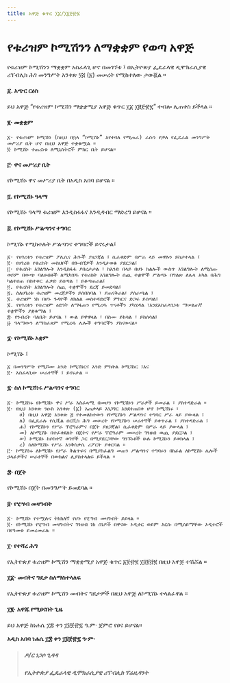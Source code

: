 ```yaml
---
title: አዋጅ ቁጥር ፲፩/፲፱፻፹፯
---
```


# የቱሪዝም ኮሚሽንን ለማቋቋም የወጣ አዋጅ

የቱሪዝም ኮሚሽንን ማቋቋም አስፈላጊ ሆኖ በመገኘቱ ፤
በኢትዮጵያ ፌዴራላዊ ዲሞክራሲያዊ ሪፐብሊክ ሕገ መንግሥት አንቀጽ ፶፭ (፩) መሠረት የሚከተለው ታውጇል ።

#### ፩. አጭር ርዕስ

ይህ አዋጅ “የቱሪዝም ኮሚሽን ማቋቋሚያ አዋጅ ቁጥር ፲፩ ፲፱፻፹፯” ተብሎ ሊጠቀስ ይችላል ።

#### ፪‧ መቋቋም

    ፩· የቱሪዝም ኮሚሽን (ከዚህ በኋላ “ኮሚሽኑ” እየተባለ የሚጠራ) ራሱን የቻለ የፌዴራል መንግሥት መሥሪያ ቤት ሆኖ በዚህ አዋጅ ተቋቁሟል ።
    ፪‧ ኮሚሽኑ ተጠሪነቱ ለሚኒስትሮች ምክር ቤት ይሆናል።

#### ፫· ዋና መሥሪያ ቤት

የኮሚሽኑ ዋና መሥሪያ ቤት በአዲስ አበባ ይሆናል ።

#### ፬. የኮሚሽኑ ዓላማ

የኮሚሽኑ ዓላማ ቱሪዝም እንዲስፋፋና እንዲዳብር ማድረግ ይሆናል ።

#### ፭. የኮሚሽኑ ሥልጣንና ተግባር

ኮሚሽኑ የሚከተሉት ሥልጣንና ተግባሮች ይኖሩታል፤

    ፩· የሀገሪቱን የቱሪዝም ፖሊሲና ሕጐች ያዘጋጃል ፤ ሲፈቀድም በሥራ ላይ መዋሉን ይከታተላል ፤
    ፪· የሀገሪቱ የቱሪስት መስህቦች በጐብኚዎች እንዲታወቁ ያደርጋል፤
    ፫· የቱሪስት አገልግሎት እንዲስፋፋ ያበረታታል ፣ ከአንድ በላይ በሆኑ ክልሎች ውስጥ አገልግሎት ለሚሰጡ ወይም በውጭ ባለሀብቶች ለሚካሄዱ የቱሪስት አገልግሎት ሰጪ ተቋሞች ሥልጣኑ በግልጽ ለሌላ አካል በሕግ ካልተሰጠ በስተቀር ፈቃድ ይሰጣል ፣ ይቆጣጠራል፤
    ፬. የቱሪስት አገልግሎት ሰጪ ተቋሞችን ደረጃ ይመድባል፤
    ፭. ስለሀገሪቱ ቱሪዝም መረጃዎችን ይሰበስባል ፣ ያጠናቅራል፣ ያሰራጫል ፤
    ፮. ቱሪዝም ነክ በሆኑ ጉዳዮች ለክልል መስተዳድሮች ምክርና ድጋፍ ይሰጣል፤
    ፯. የሀገሪቱን የቱሪዝም ዕድገት ለማፋጠን የሚረዱ ጥናቶችን ያካሂዳል ፣እንደአስፈላጊነቱ ማሠልጠኛ ተቋሞችን ያቋቁማል ፤
    ፰‧ የንብረት ባለቤት ይሆናል ፣ ውል ይዋዋላል ፣ በስሙ ይከሳል ፣ ይከሰሳል፤
    ፱‧ ዓላማውን ለማስፈጸም የሚረዱ ሌሎች ተግባሮችን ያከናውናል።

#### ፮· የኮሚሽኑ አቋም

ኮሚሽኑ ፤

    ፩ በመንግሥት የሚሾሙ አንድ ኮሚሽነርና አንድ ምክትል ኮሚሽነር ፤እና
    ፪· አስፈላጊው ሠራተኞች ፤ ይኖሩታል ።

#### ፯· ስለ ኮሚሽነሩ ሥልጣንና ተግባር

    ፩· ኮሚሽነሩ የኮሚሽኑ ዋና ሥራ አስፈጻሚ በመሆን የኮሚሽኑን ሥራዎች ይመራል ፣ ያስተዳድራል ።
    ፪· የዚህ አንቀጽ ንዑስ አንቀጽ (፩) አጠቃላይ አነጋገር እንደተጠበቀ ሆኖ ኮሚሽነሩ ፣
        ሀ) በዚህ አዋጅ አንቀጽ ፭ የተመለከተውን የኮሚሽኑን ሥልጣንና ተግባር ሥራ ላይ ያውላል ፤
        ለ) በፌዴራሉ የሲቪል ሰርቪስ ሕግ መሠረት የኮሚሽኑን ሠራተኞች ይቀጥራል ፤ ያስተዳድራል ፤
        ሐ) የኮሚሽኑን የሥራ ፕሮግራምና በጀት ያዘጋጃል፣ ሲፈቀድም በሥራ ላይ ያውላል ፤
        መ) ለኮሚሽኑ በተፈቀደለት በጀትና የሥራ ፕሮግራም መሠረት ገንዘብ ወጪ ያደርጋል ፤
        ሠ) ኮሚሽኑ ከሶስተኛ ወገኖች ጋር በሚያደርጋቸው ግንኙነቶች ሁሉ ኮሚሽኑን ይወክላል ፤
        ረ) ስለኮሚሽኑ የሥራ እንቅስቃሴ ሪፖርት ያቀርባል ።
    ፫· ኮሚሽነሩ ለኮሚሽኑ የሥራ ቅልጥፍና በሚያስፈልግ መጠን ሥልጣንና ተግባሩን በከፊል ለኮሚሽኑ ሌሎች ኃላፊዎችና ሠራተኞች በውክልና ሊያስተላልፍ ይችላል ።

#### ፰· በጀት

የኮሚሽኑ በጀት በመንግሥት ይመደባል ።

#### ፱· የሂሣብ መዛግብት

    ፩· ኮሚሽኑ የተሟሉና ትክክለኛ የሆኑ የሂሣብ መዛግብት ይይዛል ።
    ፪· የኮሚሽኑ የሂሣብ መዛግብትና ገንዘብ ነክ ሰነዶች በዋናው ኦዲተር ወይም እርሱ በሚሰይማቸው ኦዲተሮች በየዓመቱ ይመረመራሉ ።

#### ፲· የተሻረ ሕግ

የኢትዮጵያ ቱሪዝም ኮሚሽን ማቋቋሚያ አዋጅ ቁጥር ፩፻፹፪ ፲፱፻፸፪ በዚህ አዋጅ ተሽሯል ።

#### ፲፩‧ መብትና ግዴታ ስለማስተላለፍ

የኢትዮጵያ ቱሪዝም ኮሚሽን መብትና ግዴታዎች በዚህ አዋጅ ለኮሚሽኑ ተላልፈዋል ።

#### ፲፪· አዋጁ የሚፀናበት ጊዜ

ይህ አዋጅ ከነሐሴ ፲፰ ቀን ፲፱፻፹፯ ዓ.ም· ጀምሮ የፀና ይሆናል።

**አዲስ አበባ ነሐሴ ፲፰ ቀን ፲፱፻፹፯ ዓ·ም·**

> ##### ዶ/ር ነጋሶ ጊዳዳ
>
> ##### የኢትዮጵያ ፌዴራላዊ ዲሞክራሲያዊ ሪፐብሊክ ፕሬዚዳንት